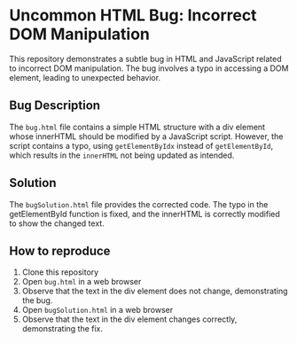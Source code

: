 # Uncommon HTML Bug: Incorrect DOM Manipulation

This repository demonstrates a subtle bug in HTML and JavaScript related to incorrect DOM manipulation. The bug involves a typo in accessing a DOM element, leading to unexpected behavior.

## Bug Description
The `bug.html` file contains a simple HTML structure with a div element whose innerHTML should be modified by a JavaScript script. However, the script contains a typo, using `getElementByIdx` instead of `getElementById`, which results in the `innerHTML` not being updated as intended.

## Solution
The `bugSolution.html` file provides the corrected code. The typo in the getElementById function is fixed, and the innerHTML is correctly modified to show the changed text.

## How to reproduce
1. Clone this repository
2. Open `bug.html` in a web browser
3. Observe that the text in the div element does not change, demonstrating the bug.
4. Open `bugSolution.html` in a web browser
5. Observe that the text in the div element changes correctly, demonstrating the fix.
